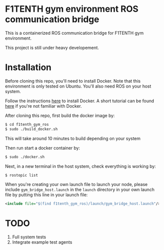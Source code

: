 # F1TENTH gym environment ROS communication bridge
This is a containerized ROS communication bridge for F1TENTH gym environment.

This project is still under heavy developement.

# Installation
Before cloning this repo, you'll need to install Docker. Note that this environment is only tested on Ubuntu. You'll also need ROS on your host system.

Follow the instructions [here](https://docs.docker.com/install/linux/docker-ce/ubuntu/) to install Docker. A short tutorial can be found [here](https://docs.docker.com/get-started/) if you're not familiar with Docker.

After cloning this repo, first build the docker image by:

```bash
$ cd f1tenth_gym_ros
$ sudo ./build_docker.sh
```

This will take around 10 minutes to build depending on your system

Then run start a docker container by:

```bash
$ sudo ./docker.sh
```

Next, in a new terminal in the host system, check everything is working by:
```bash
$ rostopic list
```

When you're creating your own launch file to launch your node, please include ```gym_bridge_host.launch``` in the ```launch``` directory in your own launch file by putting this line in your launch file:

```xml
<include file="$(find f1tenth_gym_ros)/launch/gym_bridge_host.launch"/>
```

# TODO
1) Full system tests
2) Integrate example test agents